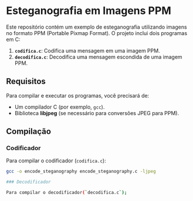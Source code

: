 # Esteganografia em Imagens PPM

Este repositório contém um exemplo de esteganografia utilizando imagens no formato PPM (Portable Pixmap Format). O projeto inclui dois programas em C:

1. **`codifica.c`**: Codifica uma mensagem em uma imagem PPM.
2. **`decodifica.c`**: Decodifica uma mensagem escondida de uma imagem PPM.

## Requisitos

Para compilar e executar os programas, você precisará de:

- Um compilador C (por exemplo, `gcc`).
- Biblioteca **libjpeg** (se necessário para conversões JPEG para PPM).

## Compilação

### Codificador

Para compilar o codificador (`codifica.c`):

```bash
gcc -o encode_steganography encode_steganography.c -ljpeg

### Decodificador

Para compilar o decodificador(`decodifica.c`);
